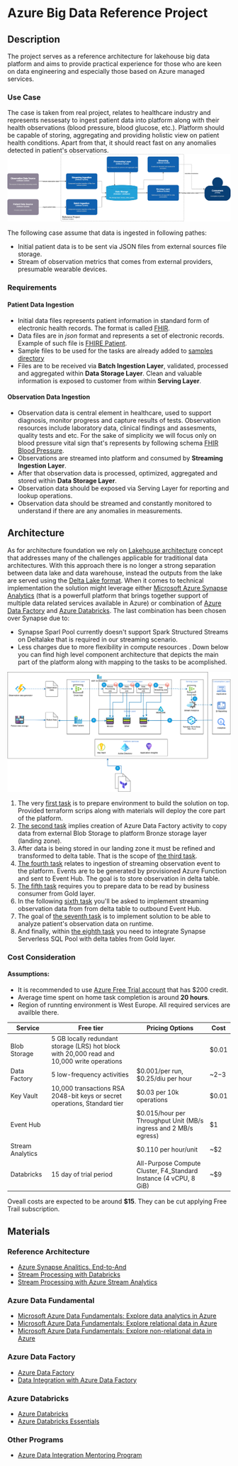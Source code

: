 
# Azure Big Data Reference Project
## Description
The project serves as a reference architecture for lakehouse big data platform and aims to provide practical experience for those who are keen on data engineering and especially those based on Azure managed services.
### Use Case
The case is taken from real project, relates to healthcare industry and represents nessesaty to ingest patient data into platform along with their health observations (blood pressure, blood glucose, etc.). Platform should be capable of storing, aggregating and providing holistic view on patient health conditions. Apart from that, it should react fast on any anomalies detected in patient's observations.
![Context View](https://raw.githubusercontent.com/stanislav-zhurich/azure-big-data-reference-architecture/main/images/context-view-v2.png)

The following case assume that data is ingested in following pathes:
 - Initial patient data is to be sent via JSON files from external sources file storage.
 - Stream of observation metrics that comes from external providers, presumable wearable devices.
 ### Requirements
 #### Patient Data Ingestion
 
 - Initial data files represents patient information in standard  form of electronic health records. The format is called [FHIR](https://www.hl7.org/fhir/).
 - Data files are in *json* format and represents a set of electronic records. Example of such file is [FHIRE Patient](https://build.fhir.org/patient-example.json.html).
 - Sample files to be used for the tasks are already added to [samples directory](https://github.com/stanislav-zhurich/azure-big-data-reference-architecture/tree/main/samples)
 - Files are to be received via **Batch Ingestion Layer**, validated, processed and aggregated within **Data Storage Layer**. Clean and valuable information is exposed to customer from within **Serving Layer**.
#### Observation Data Ingestion
- Observation data is central element in healthcare, used to support diagnosis, monitor progress and capture results of tests. Observation resources include laboratory data, clinical findings and assesments, quality tests and etc. For the sake of simplicity we will focus only on blood pressure vital sign that's represents by following schema [FHIR Blood Pressure](https://www.hl7.org/fhir/observation-example-bloodpressure.html).
- Observations are streamed into platform and consumed by **Streaming Ingestion Layer**.
- After that observation data is processed, optimized, aggregated and stored within **Data Storage Layer**.
- Observation data should be exposed via Serving Layer for reporting and lookup operations.
- Observation data should be streamed and constantly monitored to understand if there are any anomalies in measurements.

## Architecture
As for architecture foundation we rely on  [Lakehouse architecture](https://dbricks.co/38dVKYc) concept that addresses many of the challenges applicable for traditional data architectures. With this approach there is no longer a strong separation between data lake and data warehouse, instead the outputs from the lake are served using the [Delta Lake format](https://docs.databricks.com/delta/index.html). When it comes to technical implementation the solution might leverage either [Microsoft Azure Synapse Analytics](https://learn.microsoft.com/en-us/azure/synapse-analytics/overview-what-is) (that is a powerfull platform that brings together support of multiple data related services available in Azure) or combination of [Azure Data Factory](https://learn.microsoft.com/en-us/azure/data-factory/introduction) and [Azure Databricks](https://learn.microsoft.com/en-us/azure/databricks/getting-started/). The last combination has been chosen over Synapse due to:

 - Synapse Sparl Pool currently doesn't support Spark Structured Streams on Deltalake that is required in our streaming scenario.
 - Less charges due to more flexibility in compute resources .
 Down below you can find high level component architecture that depicts the main part of the platform along with mapping to the tasks to be acomplished.

![Component View](https://raw.githubusercontent.com/stanislav-zhurich/azure-big-data-reference-architecture/main/images/component-view-v3.drawio.png)

 1. The very [first task](https://github.com/stanislav-zhurich/azure-big-data-reference-architecture/tree/main/tasks/task-1%20%28setup%20environment%29) is to prepare environment to build the solution on top. Provided terraform scrips along with materials will deploy the core part of the platform.
 2. [The second task](https://github.com/stanislav-zhurich/azure-big-data-reference-architecture/tree/main/tasks/task-2%20%28batching%20-%20copy%20from%20source%20to%20bronze%29) implies creation of Azure Data Factory activity to copy data from external Blob Storage to platform Bronze storage layer (landing zone).
 3. After data is being stored in our landing zone it must be refined and transformed to delta table. That is the scope of [the third task](https://github.com/stanislav-zhurich/azure-big-data-reference-architecture/tree/main/tasks/task-3%20%28batching%20-%20copy%20from%20bronze%20to%20silver%29).
 4.  [The fourth task](https://github.com/stanislav-zhurich/azure-big-data-reference-architecture/tree/main/tasks/task-4%20%28streaming%20-%20read%20streaming%20data%20from%20source%29) relates to ingestion of streaming observation event to the platform. Events are to be generated by provisioned Azure Function and sent to Event Hub. The goal is to store observation in delta table.
 5. [The fifth task](https://github.com/stanislav-zhurich/azure-big-data-reference-architecture/tree/main/tasks/task-5%20%28batching%20-%20copy%20from%20silver%20to%20gold%29) requires you to prepare data to be read by business consumer from Gold layer. 
 6. In the following [sixth task](https://github.com/stanislav-zhurich/azure-big-data-reference-architecture/tree/main/tasks/task-6%20%28streaming%20-%20write%20to%20event%20hub%29) you'll be asked to implement streaming observation data from from delta table to outbound Event Hub.
 7. The goal of [the seventh task](https://github.com/stanislav-zhurich/azure-big-data-reference-architecture/tree/main/tasks/task-7%20%28consumption%20-%20read%20observation%20data%29) is to implement solution to be able to analyze patient's observation data on runtime.
 8. And finally, within [the eighth task](https://github.com/stanislav-zhurich/azure-big-data-reference-architecture/tree/main/tasks/task-8%20%28consumtion%20-%20read%20patient%20data%29) you need to integrate Synapse Serverless SQL Pool with delta tables from Gold layer.
### Cost Consideration
#### Assumptions:
- It is recommended to use [Azure Free Trial account](https://azure.microsoft.com/en-us/free) that has $200 credit. 
- Average time spent on home task completion is around **20 hours**.
- Region of runnting environment is West Europe. All required services are availble there.

|Service| Free tier |Pricing Options |Cost|
|--|--|--|--|
|Blob Storage|5 GB locally redundant storage (LRS) hot block with 20,000 read and 10,000 write operations||$0.01|
|Data Factory|5 low-frequency activities|$0.001/per run, $0.25/diu per hour|~$2-$3
|Key Vault|10,000 transactions RSA 2048-bit keys or secret operations, Standard tier|$0.03 per 10k operations|$0.01|
|Event Hub||$0.015/hour per Throughput Unit (MB/s ingress and 2 MB/s egress)|$1|
|Stream Analytics||$0.110 per hour/unit| ~$2|
|Databricks|15 day of trial period| All-Purpose Compute Cluster, F4_Standard  Instance (4 vCPU, 8 GiB)| ~$9

Oveall costs are expected to be around **$15**. They can be cut applying Free Trail subscription. 
## Materials
### Reference Architecture
 - [Azure Synapse Analitics. End-to-And](https://learn.microsoft.com/en-us/azure/architecture/example-scenario/dataplate2e/data-platform-end-to-end?tabs=portal)
 - [Stream Processing with Databricks](https://learn.microsoft.com/en-us/azure/architecture/reference-architectures/data/stream-processing-databricks)
 - [Stream Processing with Azure Stream Analytics](https://learn.microsoft.com/en-us/azure/architecture/reference-architectures/data/stream-processing-stream-analytics)

### Azure Data Fundamental
-   [Microsoft Azure Data Fundamentals: Explore data analytics in Azure](https://learn.microsoft.com/en-us/training/paths/azure-data-fundamentals-explore-core-data-concepts/)
-   [Microsoft Azure Data Fundamentals: Explore relational data in Azure](https://learn.microsoft.com/en-us/training/paths/azure-data-fundamentals-explore-relational-data/)
-   [Microsoft Azure Data Fundamentals: Explore non-relational data in Azure](https://learn.microsoft.com/en-us/training/paths/azure-data-fundamentals-explore-non-relational-data/)
### Azure Data Factory
- [Azure Data Factory](https://learn.microsoft.com/en-us/azure/data-factory/introduction)
- [Data Integration with Azure Data Factory](https://learn.epam.com/detailsPage?id=40e290c3-6739-4945-b92e-258025451fe5)
### Azure Databricks
- [Azure Databricks](https://learn.microsoft.com/en-us/azure/databricks/)
- [Azure Databricks Essentials](https://www.linkedin.com/learning/azure-spark-databricks-essential-training/optimize-data-pipelines?dApp=53239054&leis=LAA&u=2113185)
### Other Programs
- [Azure Data Integration Mentoring Program](https://learn.epam.com/detailsPage?id=9ada9581-85ef-41a4-be42-340452be3e93)
